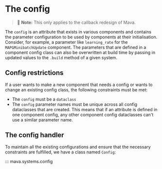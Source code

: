 # The config

> 🚧 **Note:** This only applies to the callback redesign of Mava.

The `config` is an attribute that exists in various components and contains the parameter configuration to be used by components at their initialisation. Consider, for example, a parameter like `learning_rate` for the `MAPGMinibatchUpdate` component. The parameters that are defined in a component config class can also be overwritten at build time by passing in updated values to the `.build` method of a given system.
## Config restrictions
If a user wants to make a new component that needs a config or wants to change an existing config class, the following constraints must be met:

- The `config` must be a `dataclass`
- The `config` parameter names must be unique across all config dataclasses that are created. This means that if an attribute is defined in one component config, any other component config dataclasses can't use a similar parameter name.

## The config handler
To maintain all the existing configurations and ensure that the necessary constraints are fulfilled, we have a class named `Config`:

::: mava.systems.config
